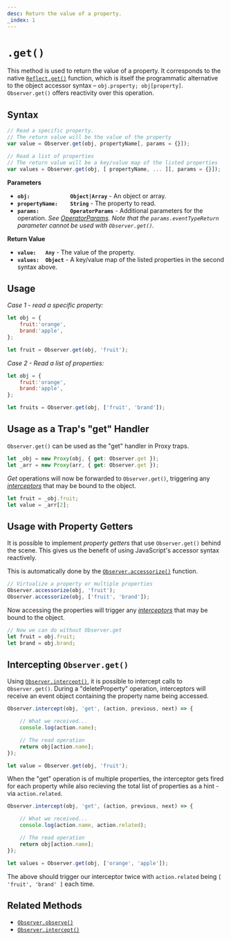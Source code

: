 ```yaml
---
desc: Return the value of a property.
_index: 1
---
```

# `.get()`

This method is used to return the value of a property. It corresponds to the native [`Reflect.get()`](https://developer.mozilla.org/en-US/docs/Web/JavaScript/Reference/Global_Objects/Reflect/get) function, which is itself the programmatic alternative to the object accessor syntax – `obj.property; obj[property]`. `Observer.get()` offers reactivity over this operation.

## Syntax

```js
// Read a specific property.
// The return value will be the value of the property
var value = Observer.get(obj, propertyName[, params = {}]);

// Read a list of properties
// The return value will be a key/value map of the listed properties
var values = Observer.get(obj, [ propertyName, ... ][, params = {}]);
```

**Parameters**

+ **`obj:             Object|Array`** - An object or array.
+ **`propertyName:    String`** - The property to read.
+ **`params:          OperatorParams`** - Additional parameters for the operation. *See [OperatorParams](../../core/OperatorParams). Note that the `params.eventTypeReturn` parameter cannot be used with `Observer.get()`.*

**Return Value**

+ **`value:   Any`** - The value of the property.
+ **`values:  Object`** - A key/value map of the listed properties in the second syntax above.

## Usage

*Case 1 - read a specific property:*

```js
let obj = {
    fruit:'orange',
    brand:'apple',
};
```

```js
let fruit = Observer.get(obj, 'fruit');
```

*Case 2 - Read a list of properties:*

```js
let obj = {
    fruit:'orange',
    brand:'apple',
};
```

```js
let fruits = Observer.get(obj, ['fruit', 'brand']);
```

## Usage as a Trap's "get" Handler

`Observer.get()` can be used as the "get" handler in Proxy traps.

```js
let _obj = new Proxy(obj, { get: Observer.get });
let _arr = new Proxy(arr, { get: Observer.get });
```

*Get* operations will now be forwarded to `Observer.get()`, triggering any [*interceptors*](../../../core/overview#intercept) that may be bound to the object.

```js
let fruit = _obj.fruit;
let value = _arr[2];
```

## Usage with Property Getters

It is possible to implement *property getters* that use `Observer.get()` behind the scene. This gives us the benefit of using JavaScript's accessor syntax reactively.

This is automatically done by the [`Observer.accessorize()`](../../actors/accessorize) function.

```js
// Virtualize a property or multiple properties
Observer.accessorize(obj, 'fruit');
Observer.accessorize(obj, ['fruit', 'brand']);
```

Now accessing the properties will trigger any [*interceptors*](../../../core/overview#intercept) that may be bound to the object.

```js
// Now we can do without Observer.get
let fruit = obj.fruit;
let brand = obj.brand;
```

## Intercepting `Observer.get()`

Using [`Observer.intercept()`](../../reactions/intercept), it is possible to intercept calls to `Observer.get()`. During a "deleteProperty" operation, interceptors will receive an event object containing the property name being accessed.

```js
Observer.intercept(obj, 'get', (action, previous, next) => {

    // What we received...
    console.log(action.name);

    // The read operation
    return obj[action.name];
});
```

```js
let value = Observer.get(obj, 'fruit');
```

When the "get" operation is of multiple properties, the interceptor gets fired for each property while also recieving the total list of properties as a hint - via `action.related`.

```js
Observer.intercept(obj, 'get', (action, previous, next) => {

    // What we received...
    console.log(action.name, action.related);

    // The read operation
    return obj[action.name];
});
```

```js
let values = Observer.get(obj, ['orange', 'apple']);
```

The above should trigger our interceptor twice with `action.related` being `[ 'fruit', 'brand' ]` each time.

## Related Methods

+ [`Observer.observe()`](../../reactions/observe)
+ [`Observer.intercept()`](../../reactions/intercept)
